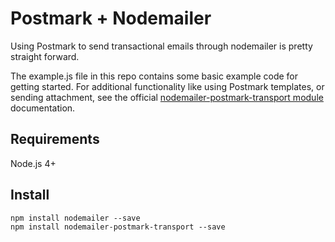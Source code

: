 # Postmark + Nodemailer

Using Postmark to send transactional emails through nodemailer is pretty straight forward.

The example.js file in this repo contains some basic example code for getting started. For additional functionality like using Postmark templates, or sending attachment, see the official [nodemailer-postmark-transport module](https://www.npmjs.com/package/nodemailer-postmark-transport) documentation.

## Requirements

Node.js 4+

## Install

```
npm install nodemailer --save
npm install nodemailer-postmark-transport --save
```